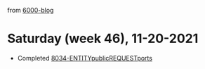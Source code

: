 from [6000-blog](../../../6000-blog.md)
# Saturday (week 46), 11-20-2021

- Completed [8034-ENTITYpublicREQUESTports](8034-ENTITYpublicREQUESTports.md)